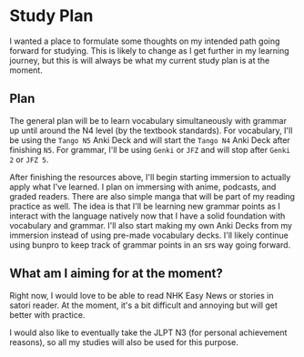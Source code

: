 # Study Plan

I wanted a place to formulate some thoughts on my intended path going forward for studying. This is likely to change as I get further in my learning journey, but this is will always be what my current study plan is at the moment.

## Plan

The general plan will be to learn vocabulary simultaneously with grammar up until around the N4 level (by the textbook standards). For vocabulary, I'll be using the `Tango N5` Anki Deck and will start the `Tango N4` Anki Deck after finishing `N5`. For grammar, I'll be using `Genki` or `JFZ` and will stop after `Genki 2` or `JFZ 5`.

After finishing the resources above, I'll begin starting immersion to actually apply what I've learned. I plan on immersing with anime, podcasts, and graded readers. There are also simple manga that will be part of my reading practice as well. The idea is that I'll be learning new grammar points as I interact with the language natively now that I have a solid foundation with vocabulary and grammar. I'll also start making my own Anki Decks from my immersion instead of using pre-made vocabulary decks. I'll likely continue using bunpro to keep track of grammar points in an srs way going forward.

## What am I aiming for at the moment?

Right now, I would love to be able to read NHK Easy News or stories in satori reader. At the moment, it's a bit difficult and annoying but will get better with practice. 

I would also like to eventually take the JLPT N3 (for personal achievement reasons), so all my studies will also be used for this purpose. 